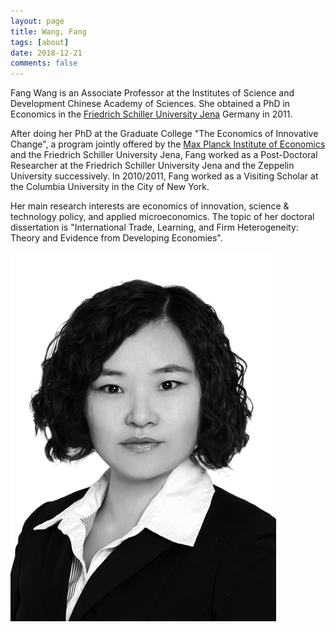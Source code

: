 ```yaml
---
layout: page
title: Wang, Fang
tags: [about]
date: 2018-12-21
comments: false
---
```


Fang Wang is an Associate Professor at the Institutes of Science and Development Chinese Academy of Sciences. She obtained a PhD in Economics in the [Friedrich Schiller University Jena](https://www.uni-jena.de/en/) Germany in 2011.

After doing her PhD at the Graduate College "The Economics of Innovative Change", a program jointly offered by the [Max Planck Institute of Economics](http://www.econ.mpg.de/english/) and the Friedrich Schiller University Jena, Fang worked as a Post-Doctoral Researcher at the Friedrich Schiller University Jena and the Zeppelin University successively. In 2010/2011, Fang worked as a Visiting Scholar at the Columbia University in the City of New York.

Her main research interests are economics of innovation, science & technology policy, and applied microeconomics. The topic of her doctoral dissertation is "International Trade, Learning, and Firm Heterogeneity: Theory and Evidence from Developing Economies".

![图片测试](../assets/img/wf.jpg)
